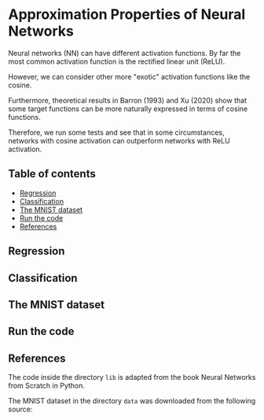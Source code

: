 # Approximation Properties of Neural Networks

Neural networks (NN) can have different activation functions. By far the most common activation function is the rectified linear unit (ReLU).

However, we can consider other more "exotic" activation functions like the cosine.

Furthermore, theoretical results in Barron (1993) and Xu (2020) show that some target functions can be more naturally expressed in terms of cosine functions.

Therefore, we run some tests and see that in some circumstances, networks with cosine activation can outperform networks with ReLU activation.

## Table of contents
* [Regression](#demo)
* [Classification](#general-info)
* [The MNIST dataset](#the-mnist-dataset)
* [Run the code](#run-the-code)
* [References](#references)

## Regression

## Classification

## The MNIST dataset

## Run the code

## References

The code inside the directory `lib` is adapted from the book Neural Networks from Scratch in Python.

The MNIST dataset in the directory `data` was downloaded from the following source:

